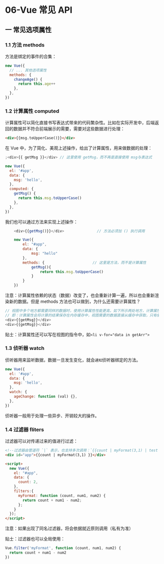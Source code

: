 # 06-Vue 常见 API

## 一 常见选项属性

### 1.1 方法 methods

方法是绑定的事件的合集：

```js
new Vue({
  // ... 其他选项属性
  methods: {
    changeAge() {
      return this.age++
    },
  },
})
```

### 1.2 计算属性 computed

计算属性可以简化直接书写表达式带来的代码繁杂性。比如在实际开发中，后端返回的数据并不符合前端展示的需要，需要对这些数据进行处理：

```html
<div>{{msg.toUpperCase()}}</div>
```

在 Vue 中，为了简化、美观上述操作，给出了计算属性，用来做数据的处理：

```js
;<div>{{ getMsg }}</div> // 这里使用 getMsg，而不再是直接使用 msg与表达式

new Vue({
  el: '#app',
  data: {
    msg: 'hello',
  },
  computed: {
    getMsg() {
      return this.msg.toUpperCase()
    },
  },
})
```

我们也可以通过方法来实现上述操作：

```js
    <div>{{getMsg()}}</div>               // 方法必须加 () 执行调用

    new Vue({
        el: "#app",
        data: {
            msg: "hello"
        },
        methods: {                      // 这里是方法，而不是计算属性
            getMsg(){
                return this.msg.toUpperCase()
            }
        }
    })
```

注意：计算属性依赖的状态（数据）改变了，也会重新计算一遍，所以也会重新渲染新的数据。但是 methods 方法也可以做到，为什么还需要计算属性？

```js
// 视图中多个地方都需要同样的数据时，使用计算属性性能更高，如下所示两处地方，计算属性只会计算一次！而方法个地方都会调用一次！！
// 即：计算属性会将计算的结果保存在内存缓存中，视图需要的数据直接从缓存中获取，只有依赖的数据改变才会重新计算一次
<div>{{getMsg}}</div>
<div>{{getMsg}}</div>
```

贴士：计算属性还可以写在视图的指令中，如`<li v-for="data in getArr">`

### 1.3 侦听器 watch

侦听器用来监听数据，数据一旦发生变化，就会`通知`侦听器绑定的方法。

```js
new Vue({
  el: '#app',
  data: {
    msg: 'hello',
  },
  watch: {
    ageChange: function (val) {},
  },
})
```

侦听器一般用于处理一些异步、开销较大的操作。

### 1.4 过滤器 fliters

过滤器可以对传递过来的值进行过滤：

```html
<!--过滤器由管道符 `|` 表示，也支持多次调用：`{{count | myFormat(3,1) | test }}`-->
<div id="app">{{count | myFormat(3,1) }}</div>

<script>
  new Vue({
    el: "#app",
    data: {
      count: 2,
    },
    filters:{
      myFormat: function (count, num1, num2) {
        return count + num1 - num2;
      };
    }
  });
</script>
```

注意：如果出现了同名过滤器，将会依据就近原则调用（私有为准）

贴士：过滤器也可以全局使用：

```js
Vue.filter('myFormat', function (count, num1, num2) {
  return count + num1 - num2
})
```
